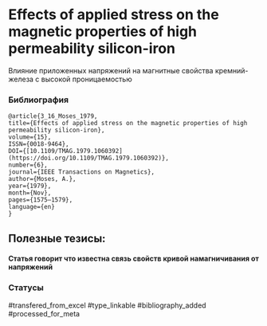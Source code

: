 # Effects of applied stress on the magnetic properties of high permeability silicon-iron

Влияние приложенных напряжений на магнитные свойства кремний-железа с высокой проницаемостью

### Библиография
```
@article{3_16_Moses_1979,
title={Effects of applied stress on the magnetic properties of high permeability silicon-iron},
volume={15},
ISSN={0018-9464},
DOI={[10.1109/TMAG.1979.1060392](https://doi.org/10.1109/TMAG.1979.1060392)},
number={6},
journal={IEEE Transactions on Magnetics},
author={Moses, A.},
year={1979},
month={Nov},
pages={1575–1579},
language={en}
}
```

## Полезные тезисы:

#### Статья говорит что известна связь свойств кривой намагничивания от напряжений 

### Статусы
#transfered_from_excel 
#type_linkable
#bibliography_added
#processed_for_meta
